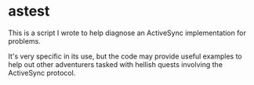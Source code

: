 # astest
This is a script I wrote to help diagnose an ActiveSync implementation for problems.

It's very specific in its use, but the code may provide useful examples to help out other adventurers tasked with hellish quests involving the ActiveSync protocol.
